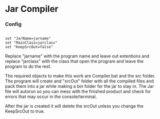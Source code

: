 # Jar Compiler

### Config
```batch

set "JarName=jarname" 
set "MainClass=jarclass"
set "KeepSrcOut=false"
```

Replace "jarname" with the program name and leave out extentions
and replace "jarclass" with the class that open the program and leave the program to do the rest.

The required objects to make this work are Compiler.bat and the src folder. The program will create and "srcOut" folder with all the compiled files and pack them into a jar while making a bin folder for the jar to stay in. The Jar file will autorun so you can mess with the finished product and check for errors that may occur in the console/terminal.

After the jar is created it will delete the srcOut unless you change the KeepSrcOut to true.